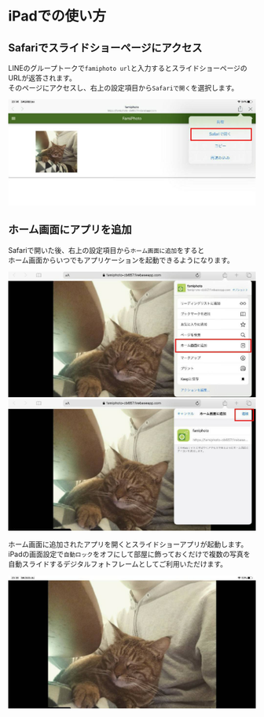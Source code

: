 # iPadでの使い方

## Safariでスライドショーページにアクセス
LINEのグループトークで`famiphoto url`と入力するとスライドショーページのURLが返答されます。  
そのページにアクセスし、右上の設定項目から`Safariで開く`を選択します。

<img src="https://raw.githubusercontent.com/ohanamisan/famiphoto-support/master/docs/images/line-to-safari.jpg" alt="FamiPhoto icon">  

## ホーム画面にアプリを追加
Safariで開いた後、右上の設定項目から`ホーム画面に追加`をすると  
ホーム画面からいつでもアプリケーションを起動できるようになります。  

<img src="https://raw.githubusercontent.com/ohanamisan/famiphoto-support/master/docs/images/add-app-select.jpg" alt="FamiPhoto icon">  
<img src="https://raw.githubusercontent.com/ohanamisan/famiphoto-support/master/docs/images/add-app-comfirm.jpg" alt="FamiPhoto icon">  

ホーム画面に追加されたアプリを開くとスライドショーアプリが起動します。  
iPadの画面設定で`自動ロック`をオフにして部屋に飾っておくだけで複数の写真を自動スライドするデジタルフォトフレームとしてご利用いただけます。  

<img src="https://raw.githubusercontent.com/ohanamisan/famiphoto-support/master/docs/images/app-slide.jpg" alt="FamiPhoto icon">  


